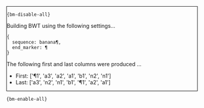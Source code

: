 <div style="border:1px solid black;">

`{bm-disable-all}`

Building BWT using the following settings...

```
{
  sequence: banana¶,
  end_marker: ¶
}

```


The following first and last columns were produced ...

 * First: ['¶1', 'a3', 'a2', 'a1', 'b1', 'n2', 'n1']
 * Last: ['a3', 'n2', 'n1', 'b1', '¶1', 'a2', 'a1']
</div>

`{bm-enable-all}`

